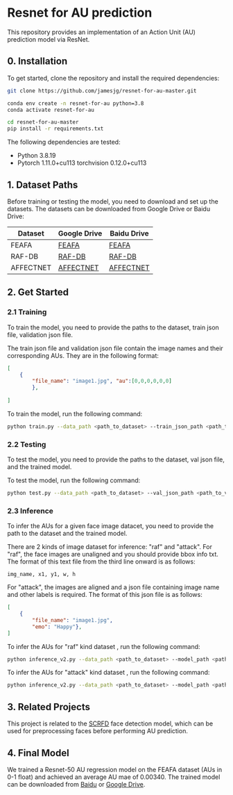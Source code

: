 # Resnet for AU prediction

This repository provides an implementation of an Action Unit (AU) prediction model via ResNet. 

## 0. Installation

To get started, clone the repository and install the required dependencies:

```bash
git clone https://github.com/jamesjg/resnet-for-au-master.git

conda env create -n resnet-for-au python=3.8
conda activate resnet-for-au

cd resnet-for-au-master
pip install -r requirements.txt
```


The following dependencies are tested:
- Python 3.8.19
- Pytorch 1.11.0+cu113   torchvision 0.12.0+cu113

## 1. Dataset Paths
Before training or testing the model, you need to download and set up the datasets. The datasets can be downloaded from Google Drive or Baidu Drive: 

| Dataset | Google Drive | Baidu Drive |
| ------- | ------------ | ----------- |
| FEAFA    | [FEAFA]() | [FEAFA]() |
| RAF-DB    | [RAF-DB]() | [RAF-DB]() |
| AFFECTNET    | [AFFECTNET]() | [AFFECTNET]() |


## 2. Get Started

### 2.1 Training

To train the model, you need to provide the paths to the dataset, train json file, validation json file. 

The train json file and validation json file contain the image names and their corresponding AUs. They are in the following format:

```json
[
    {
        "file_name": "image1.jpg", "au":[0,0,0,0,0,0]
        },
    
]
```

To train the model, run the following command:

```bash
python train.py --data_path <path_to_dataset> --train_json_path <path_to_train_json> --val_json_path <path_to_val_json> --save_path <path_to_save>
```

### 2.2 Testing

To test the model, you need to provide the paths to the dataset, val json file, and the trained model.


To test the model, run the following command:

```bash
python test.py --data_path <path_to_dataset> --val_json_path <path_to_val_json> --model_path <path_to_trained_model>
```

### 2.3 Inference

To infer the AUs for a given face image datacet, you need to provide the path to the dataset and the trained model.

There are 2 kinds of image dataset for inference: "raf" and  "attack". For "raf", the face images are unaligned and you should provide bbox info txt. The format of this text file from the third line onward is as follows:
```
img_name, x1, y1, w, h
```

For "attack", the images are aligned and a json file containing image name and other labels is required. The format of this json file is as follows:
```json
[
    {
        "file_name": "image1.jpg",
        "emo": "Happy"},
]
```


To infer the AUs for "raf" kind dataset , run the following command:

```bash
python inference_v2.py --data_path <path_to_dataset> --model_path <path_to_trained_model> --dataset raf --bbox_txt_path <path_to_bbox_txt> --result_json_path <path_to_result_json>
```

To infer the AUs for "attack" kind dataset , run the following command:

```bash
python inference_v2.py --data_path <path_to_dataset> --model_path <path_to_trained_model> --dataset attack --label_json_path <path_to_val_json> --result_json_path <path_to_result_json>
```


## 3. Related Projects

This project is related to the [SCRFD](https://github.com/deepinsight/insightface/tree/master/detection/scrfd) face detection model, which can be used for preprocessing faces before performing AU prediction.

## 4. Final Model

We trained a Resnet-50  AU regression model on the FEAFA dataset (AUs in 0-1 float) and achieved an average AU mae of 0.00340. The trained model can be downloaded from [Baidu]() or [Google Drive]().

